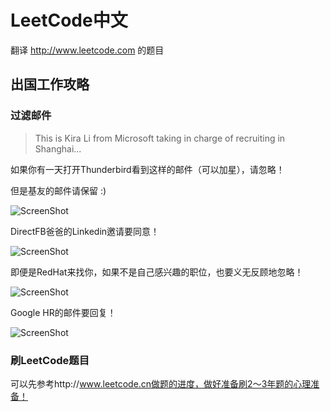 LeetCode中文
============

翻译 http://www.leetcode.com 的题目


## 出国工作攻略


### 过滤邮件

> This is Kira Li from Microsoft taking in charge of recruiting in Shanghai...

如果你有一天打开Thunderbird看到这样的邮件（可以加星），请忽略！

但是基友的邮件请保留 :)

![ScreenShot](https://raw.github.com/xiangzhai/leetcode/master/image/cjacker.png)

DirectFB爸爸的Linkedin邀请要同意！

![ScreenShot](https://raw.github.com/xiangzhai/leetcode/master/image/directfb.png)

即便是RedHat来找你，如果不是自己感兴趣的职位，也要义无反顾地忽略！

![ScreenShot](https://raw.github.com/xiangzhai/leetcode/master/image/redhat.png)

Google HR的邮件要回复！

![ScreenShot](https://raw.github.com/xiangzhai/leetcode/master/image/google.png)


### 刷LeetCode题目

可以先参考http://www.leetcode.cn做题的进度，做好准备刷2～3年题的心理准备！
